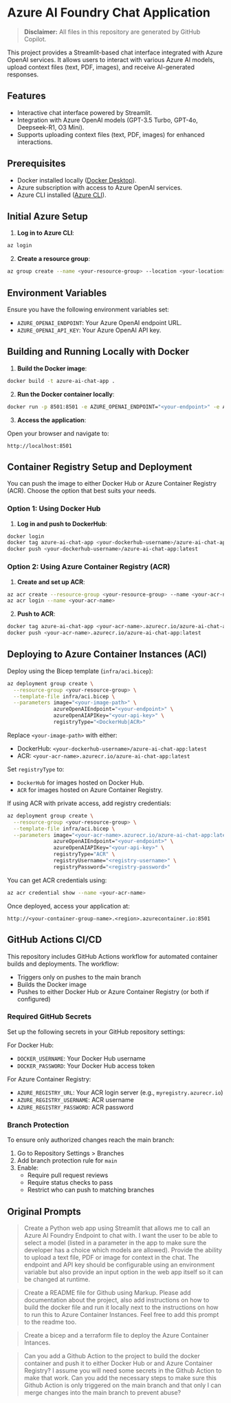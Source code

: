 # Azure AI Foundry Chat Application

> **Disclaimer:** All files in this repository are generated by GitHub Copilot.

This project provides a Streamlit-based chat interface integrated with Azure OpenAI services. It allows users to interact with various Azure AI models, upload context files (text, PDF, images), and receive AI-generated responses.

## Features

- Interactive chat interface powered by Streamlit.
- Integration with Azure OpenAI models (GPT-3.5 Turbo, GPT-4o, Deepseek-R1, O3 Mini).
- Supports uploading context files (text, PDF, images) for enhanced interactions.

## Prerequisites

- Docker installed locally ([Docker Desktop](https://www.docker.com/products/docker-desktop/)).
- Azure subscription with access to Azure OpenAI services.
- Azure CLI installed ([Azure CLI](https://docs.microsoft.com/cli/azure/install-azure-cli)).

## Initial Azure Setup

1. **Log in to Azure CLI**:

```bash
az login
```

2. **Create a resource group**:

```bash
az group create --name <your-resource-group> --location <your-location>
```

## Environment Variables

Ensure you have the following environment variables set:

- `AZURE_OPENAI_ENDPOINT`: Your Azure OpenAI endpoint URL.
- `AZURE_OPENAI_API_KEY`: Your Azure OpenAI API key.

## Building and Running Locally with Docker

1. **Build the Docker image**:

```bash
docker build -t azure-ai-chat-app .
```

2. **Run the Docker container locally**:

```bash
docker run -p 8501:8501 -e AZURE_OPENAI_ENDPOINT="<your-endpoint>" -e AZURE_OPENAI_API_KEY="<your-api-key>" azure-ai-chat-app
```

3. **Access the application**:

Open your browser and navigate to:

```
http://localhost:8501
```

## Container Registry Setup and Deployment

You can push the image to either Docker Hub or Azure Container Registry (ACR). Choose the option that best suits your needs.

### Option 1: Using Docker Hub

1. **Log in and push to DockerHub**:

```bash
docker login
docker tag azure-ai-chat-app <your-dockerhub-username>/azure-ai-chat-app:latest
docker push <your-dockerhub-username>/azure-ai-chat-app:latest
```

### Option 2: Using Azure Container Registry (ACR)

1. **Create and set up ACR**:

```bash
az acr create --resource-group <your-resource-group> --name <your-acr-name> --sku Basic
az acr login --name <your-acr-name>
```

2. **Push to ACR**:

```bash
docker tag azure-ai-chat-app <your-acr-name>.azurecr.io/azure-ai-chat-app:latest
docker push <your-acr-name>.azurecr.io/azure-ai-chat-app:latest
```

## Deploying to Azure Container Instances (ACI)

Deploy using the Bicep template (`infra/aci.bicep`):

```bash
az deployment group create \
  --resource-group <your-resource-group> \
  --template-file infra/aci.bicep \
  --parameters image="<your-image-path>" \
               azureOpenAIEndpoint="<your-endpoint>" \
               azureOpenAIAPIKey="<your-api-key>" \
               registryType="<DockerHub|ACR>"
```

Replace `<your-image-path>` with either:
- DockerHub: `<your-dockerhub-username>/azure-ai-chat-app:latest`
- ACR: `<your-acr-name>.azurecr.io/azure-ai-chat-app:latest`

Set `registryType` to:
- `DockerHub` for images hosted on Docker Hub.
- `ACR` for images hosted on Azure Container Registry.

If using ACR with private access, add registry credentials:

```bash
az deployment group create \
  --resource-group <your-resource-group> \
  --template-file infra/aci.bicep \
  --parameters image="<your-acr-name>.azurecr.io/azure-ai-chat-app:latest" \
               azureOpenAIEndpoint="<your-endpoint>" \
               azureOpenAIAPIKey="<your-api-key>" \
               registryType="ACR" \
               registryUsername="<registry-username>" \
               registryPassword="<registry-password>"
```

You can get ACR credentials using:
```bash
az acr credential show --name <your-acr-name>
```

Once deployed, access your application at:
```
http://<your-container-group-name>.<region>.azurecontainer.io:8501
```

## GitHub Actions CI/CD

This repository includes GitHub Actions workflow for automated container builds and deployments. The workflow:
- Triggers only on pushes to the main branch
- Builds the Docker image
- Pushes to either Docker Hub or Azure Container Registry (or both if configured)

### Required GitHub Secrets

Set up the following secrets in your GitHub repository settings:

For Docker Hub:
- `DOCKER_USERNAME`: Your Docker Hub username
- `DOCKER_PASSWORD`: Your Docker Hub access token

For Azure Container Registry:
- `AZURE_REGISTRY_URL`: Your ACR login server (e.g., `myregistry.azurecr.io`)
- `AZURE_REGISTRY_USERNAME`: ACR username
- `AZURE_REGISTRY_PASSWORD`: ACR password

### Branch Protection

To ensure only authorized changes reach the main branch:
1. Go to Repository Settings > Branches
2. Add branch protection rule for `main`
3. Enable:
   - Require pull request reviews
   - Require status checks to pass
   - Restrict who can push to matching branches

## Original Prompts
> Create a Python web app using Streamlit that allows me to call an Azure AI Foundry Endpoint to chat with. I want the user to be able to select a model (listed in a parameter in the app to make sure the developer has a choice which models are allowed). Provide the ability to upload a text file, PDF or image for context in the chat. The endpoint and API key should be configurable using an environment variable but also provide an input option in the web app itself so it can be changed at runtime.

> Create a README file for Github using Markup. Please add documentation about the project, also add instructions on how to build the docker file and run it locally next to the instructions on how to run this to Azure Container Instances. Feel free to add this prompt to the readme too.

> Create a bicep and a terraform file to deploy the Azure Container Intances.

> Can you add a Github Action to the project to build the docker container and push it to either Docker Hub or and Azure Container Registry? I assume you will need some secrets in the Github Action to make that work. Can you add the necessary steps to make sure this Github Action is only triggered on the main branch and that only I can merge changes into the main branch to prevent abuse?